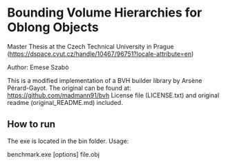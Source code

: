 # Bounding Volume Hierarchies for Oblong Objects
Master Thesis at the Czech Technical University in Prague (https://dspace.cvut.cz/handle/10467/96751?locale-attribute=en)

Author: Emese Szabó

This is a modified implementation of a BVH builder library by Arsène Pérard-Gayot. 
The original can be found at: https://github.com/madmann91/bvh
License file (LICENSE.txt) and original readme (original_README.md) included.

## How to run
The exe is located in the bin folder. Usage:

benchmark.exe \[options\] file.obj
